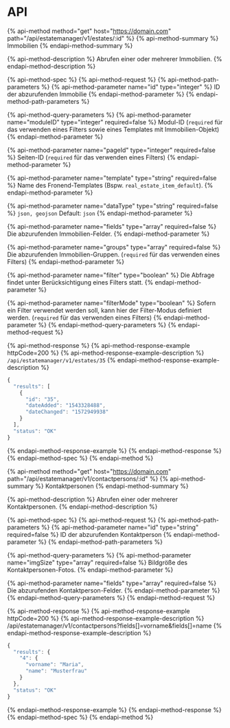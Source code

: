 # API

{% api-method method="get" host="https://domain.com" path="/api/estatemanager/v1/estates/:id" %}
{% api-method-summary %}
 Immobilien
{% endapi-method-summary %}

{% api-method-description %}
Abrufen einer oder mehrerer Immobilien.
{% endapi-method-description %}

{% api-method-spec %}
{% api-method-request %}
{% api-method-path-parameters %}
{% api-method-parameter name="id" type="integer" %}
ID der abzurufenden Immobilie
{% endapi-method-parameter %}
{% endapi-method-path-parameters %}

{% api-method-query-parameters %}
{% api-method-parameter name="moduleID" type="integer" required=false %}
Modul-ID \(`required` für das verwenden eines Filters sowie eines Templates mit Immobilien-Objekt\)
{% endapi-method-parameter %}

{% api-method-parameter name="pageId" type="integer" required=false %}
Seiten-ID \(`required` für das verwenden eines Filters\)
{% endapi-method-parameter %}

{% api-method-parameter name="template" type="string" required=false %}
Name des Fronend-Templates \(Bspw. `real_estate_item_default`\).
{% endapi-method-parameter %}

{% api-method-parameter name="dataType" type="string" required=false %}
`json, geojson` Default: `json`
{% endapi-method-parameter %}

{% api-method-parameter name="fields" type="array" required=false %}
Die abzurufenden Immobilien-Felder. 
{% endapi-method-parameter %}

{% api-method-parameter name="groups" type="array" required=false %}
Die abzurufenden Immobilien-Gruppen. \(`required` für das verwenden eines Filters\)
{% endapi-method-parameter %}

{% api-method-parameter name="filter" type="boolean" %}
Die Abfrage findet unter Berücksichtigung eines Filters statt.
{% endapi-method-parameter %}

{% api-method-parameter name="filterMode" type="boolean" %}
Sofern ein Filter verwendet werden soll, kann hier der Filter-Modus definiert werden. \(`required` für das verwenden eines Filters\)
{% endapi-method-parameter %}
{% endapi-method-query-parameters %}
{% endapi-method-request %}

{% api-method-response %}
{% api-method-response-example httpCode=200 %}
{% api-method-response-example-description %}
`/api/estatemanager/v1/estates/35`
{% endapi-method-response-example-description %}

```javascript
{
  "results": [
    {
      "id": "35",
      "dateAdded": "1543328488",
      "dateChanged": "1572949938"
    }
  ],
  "status": "OK"
}
```
{% endapi-method-response-example %}
{% endapi-method-response %}
{% endapi-method-spec %}
{% endapi-method %}

{% api-method method="get" host="https://domain.com" path="/api/estatemanager/v1/contactpersons/:id" %}
{% api-method-summary %}
Kontaktpersonen
{% endapi-method-summary %}

{% api-method-description %}
Abrufen einer oder mehrerer Kontaktpersonen.
{% endapi-method-description %}

{% api-method-spec %}
{% api-method-request %}
{% api-method-path-parameters %}
{% api-method-parameter name="id" type="string" required=false %}
ID der abzurufenden Kontaktperson
{% endapi-method-parameter %}
{% endapi-method-path-parameters %}

{% api-method-query-parameters %}
{% api-method-parameter name="imgSize" type="array" required=false %}
Bildgröße des Kontaktpersonen-Fotos.
{% endapi-method-parameter %}

{% api-method-parameter name="fields" type="array" required=false %}
Die abzurufenden Kontaktperson-Felder.
{% endapi-method-parameter %}
{% endapi-method-query-parameters %}
{% endapi-method-request %}

{% api-method-response %}
{% api-method-response-example httpCode=200 %}
{% api-method-response-example-description %}
/api/estatemanager/v1/contactpersons?fields\[\]=vorname&fields\[\]=name
{% endapi-method-response-example-description %}

```javascript
{
  "results": {
    "4": {
      "vorname": "Maria",
      "name": "Musterfrau"
    }
  },
  "status": "OK"
}
```
{% endapi-method-response-example %}
{% endapi-method-response %}
{% endapi-method-spec %}
{% endapi-method %}


